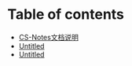 # Table of contents

* [CS-Notes文档说明](README.md)
* [Untitled](untitled.md)
* [Untitled](untitled-1.md)

